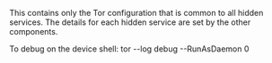 This contains only the Tor configuration that is common to all hidden services.
The details for each hidden service are set by the other components.

To debug on the device shell: tor --log debug --RunAsDaemon 0
